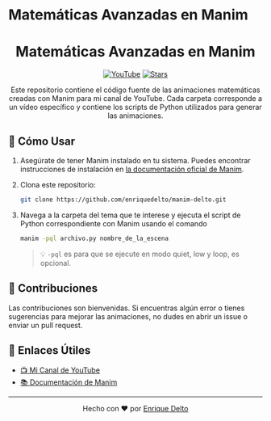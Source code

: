 # Matemáticas Avanzadas en Manim

<h1 align="center">Matemáticas Avanzadas en Manim</h1>

<p align="center">
    <a href="https://www.youtube.com/@EnriqueDelto"><img src="https://img.shields.io/badge/YouTube-FF0000?style=for-the-badge&logo=youtube&logoColor=white" alt="YouTube"></a>
    <a href="https://github.com/enriquedelto/manim-delto/stargazers"><img src="https://img.shields.io/github/stars/enriquedelto/manim-delto?style=for-the-badge" alt="Stars"></a>
</p>

<p align="center">
    Este repositorio contiene el código fuente de las animaciones matemáticas creadas con Manim para mi canal de YouTube. Cada carpeta corresponde a un vídeo específico y contiene los scripts de Python utilizados para generar las animaciones.
</p>

## 🚀 Cómo Usar

1. Asegúrate de tener Manim instalado en tu sistema. Puedes encontrar instrucciones de instalación en [la documentación oficial de Manim](https://docs.manim.community/en/stable/installation.html).

2. Clona este repositorio:
   ```bash
   git clone https://github.com/enriquedelto/manim-delto.git
   ```

3. Navega a la carpeta del tema que te interese y ejecuta el script de Python correspondiente con Manim usando el comando 
    ```bash 
    manim -pql archivo.py nombre_de_la_escena
    ```
    > 💡 `-pql` es para que se ejecute en modo quiet, low y loop, es opcional.

## 🤝 Contribuciones

Las contribuciones son bienvenidas. Si encuentras algún error o tienes sugerencias para mejorar las animaciones, no dudes en abrir un issue o enviar un pull request.

## 🔗 Enlaces Útiles

- [📺 Mi Canal de YouTube](https://www.youtube.com/@EnriqueDelto)
- [📚 Documentación de Manim](https://docs.manim.community/)

---

<p align="center">
    Hecho con ❤️ por <a href="https://github.com/enriquedelto">Enrique Delto</a>
</p>
